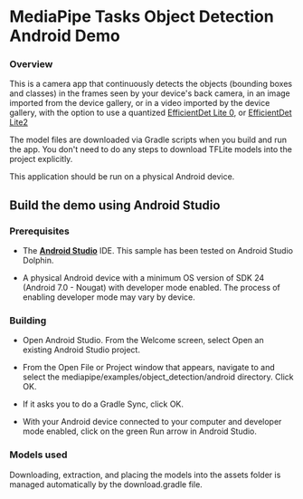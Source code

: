 # MediaPipe Tasks Object Detection Android Demo

### Overview

This is a camera app that continuously detects the objects (bounding boxes and
classes) in the frames seen by your device's back camera, in an image imported from the device gallery, 
or in a video imported by the device gallery, with the option to use a quantized
[EfficientDet Lite 0](https://tfhub.dev/tensorflow/lite-model/efficientdet/lite0/detection/metadata/1),
or [EfficientDet Lite2](https://tfhub.dev/tensorflow/lite-model/efficientdet/lite1/detection/metadata/1)

The model files are downloaded via Gradle scripts when you build and run the
app. You don't need to do any steps to download TFLite models into the project
explicitly.

This application should be run on a physical Android device.

## Build the demo using Android Studio

### Prerequisites

*   The **[Android Studio](https://developer.android.com/studio/index.html)**
    IDE. This sample has been tested on Android Studio Dolphin.

*   A physical Android device with a minimum OS version of SDK 24 (Android 7.0 -
    Nougat) with developer mode enabled. The process of enabling developer mode
    may vary by device.

### Building

*   Open Android Studio. From the Welcome screen, select Open an existing
    Android Studio project.

*   From the Open File or Project window that appears, navigate to and select
    the mediapipe/examples/object_detection/android directory. Click OK.

*   If it asks you to do a Gradle Sync, click OK.

*   With your Android device connected to your computer and developer mode
    enabled, click on the green Run arrow in Android Studio.

### Models used

Downloading, extraction, and placing the models into the assets folder is
managed automatically by the download.gradle file.